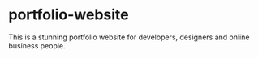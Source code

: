 # portfolio-website
This is a stunning portfolio website for developers, designers and online business people.
